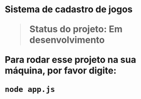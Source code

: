 <h1>Sistema de cadastro de jogos </>

> Status do projeto: Em desenvolvimento

Para rodar esse projeto na sua máquina, por favor digite:

```
node app.js
```


